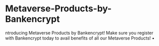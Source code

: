# Metaverse-Products-by-Bankencrypt
ntroducing Metaverse Products by Bankencrypt!  Make sure you register with Bankencrypt today to avail benefits of all our Metaverse Products! •
